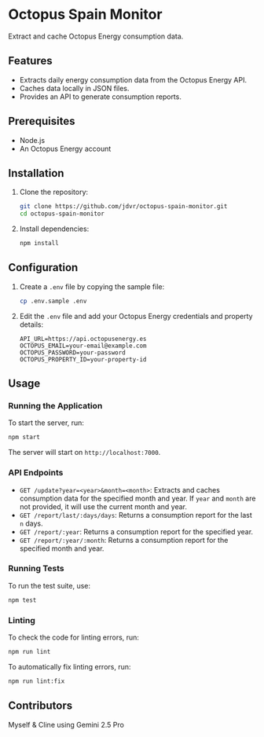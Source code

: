 # Octopus Spain Monitor

Extract and cache Octopus Energy consumption data.

## Features

- Extracts daily energy consumption data from the Octopus Energy API.
- Caches data locally in JSON files.
- Provides an API to generate consumption reports.

## Prerequisites

- Node.js
- An Octopus Energy account

## Installation

1.  Clone the repository:
    ```sh
    git clone https://github.com/jdvr/octopus-spain-monitor.git
    cd octopus-spain-monitor
    ```
2.  Install dependencies:
    ```sh
    npm install
    ```

## Configuration

1.  Create a `.env` file by copying the sample file:
    ```sh
    cp .env.sample .env
    ```
2.  Edit the `.env` file and add your Octopus Energy credentials and property details:
    ```
    API_URL=https://api.octopusenergy.es
    OCTOPUS_EMAIL=your-email@example.com
    OCTOPUS_PASSWORD=your-password
    OCTOPUS_PROPERTY_ID=your-property-id
    ```

## Usage

### Running the Application

To start the server, run:

```sh
npm start
```

The server will start on `http://localhost:7000`.

### API Endpoints

- `GET /update?year=<year>&month=<month>`: Extracts and caches consumption data for the specified month and year. If `year` and `month` are not provided, it will use the current month and year.
- `GET /report/last/:days/days`: Returns a consumption report for the last `n` days.
- `GET /report/:year`: Returns a consumption report for the specified year.
- `GET /report/:year/:month`: Returns a consumption report for the specified month and year.

### Running Tests

To run the test suite, use:

```sh
npm test
```

### Linting

To check the code for linting errors, run:

```sh
npm run lint
```

To automatically fix linting errors, run:

```sh
npm run lint:fix
```

## Contributors

Myself & Cline using Gemini 2.5 Pro
